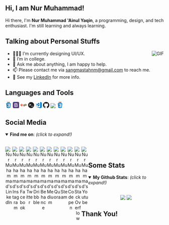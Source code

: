 
## Hi, I am Nur Muhammad! 


Hi there, I'm **Nur Muhammad 'Ainul Yaqin**, a programming, design, and tech enthusiast. I'm still learning and always learning.

## Talking about Personal Stuffs
<img align="right" alt="GIF" src="https://camo.githubusercontent.com/d6555a61075235cfbf830de965891ab0f5b4b46fe1c4b79830247fe54f2db66b/68747470733a2f2f7468756d62732e6766796361742e636f6d2f47656e746c654163636f6d706c6973686564436f70706572627574746572666c792e77656270" data-canonical-src="https://thumbs.gfycat.com/GentleAccomplishedCopperbutterfly.webp" style="max-width:50%;">

- 👨🏽‍💻 I’m currently designing UI/UX.
- 💼 I’m in college.
- 💬 Ask me about anything, I am happy to help. 
- 📫 Please contact me via sangmastahnm@gmail.com to reach me.
- 📝 See my [LinkedIn](https://www.linkedin.com/in/nurmuhammad22/) for more info.

## Languages and Tools

<code><img height="20" src="https://raw.githubusercontent.com/github/explore/80688e429a7d4ef2fca1e82350fe8e3517d3494d/topics/css/css.png"></code>
<code><img height="20" src="https://raw.githubusercontent.com/github/explore/80688e429a7d4ef2fca1e82350fe8e3517d3494d/topics/bootstrap/bootstrap.png"></code>
<code><img height="20" src="https://raw.githubusercontent.com/github/explore/80688e429a7d4ef2fca1e82350fe8e3517d3494d/topics/git/git.png"></code>
<code><img height="20" src="https://raw.githubusercontent.com/github/explore/80688e429a7d4ef2fca1e82350fe8e3517d3494d/topics/terminal/terminal.png"></code>
<code><img height="20" src="https://raw.githubusercontent.com/github/explore/80688e429a7d4ef2fca1e82350fe8e3517d3494d/topics/visual-studio-code/visual-studio-code.png" ></code>
<code><img height="20" src="https://raw.githubusercontent.com/github/explore/78df643247d429f6cc873026c0622819ad797942/topics/github/github.png" ></code>
<code><img height="20" src="https://raw.githubusercontent.com/isocpp/logos/master/cpp_logo.svg" ></code>
<code><img height="20" src="https://raw.githubusercontent.com/github/explore/80688e429a7d4ef2fca1e82350fe8e3517d3494d/topics/css/css.png"></code>


## Social Media

<details open>
 <summary> <b>Find me on</b>: <i>(click to expand!)</i></summary>
<br>
<p align = "center">
<a href="https://www.linkedin.com/in/nurmuhammad22/">
  <img align="left" alt="Nur Muhammad's LinkedIn" width="22px" src="https://img.icons8.com/color/48/000000/linkedin.png" />
</a>
<a href="https://www.instagram.com/masnurrm/">
  <img align="left" alt="Nur Muhammad's Instagram" width="22px" src="https://img.icons8.com/color/48/000000/instagram-new.png" />
</a>
<a href="https://www.facebook.com/mastahnurmuhammad2001">
  <img align="left" alt="Nur Muhammad's Facebook" width="22px" src="https://img.icons8.com/color/48/000000/facebook.png" />
</a>
<a href="https://twitter.com/masnurrm">
  <img align="left" alt="Nur Muhammad's Twitter" width="22px" src="https://img.icons8.com/color/100/000000/twitter-squared.png" />
</a>
<a href="https://dribbble.com/MastahNM">
  <img align="left" alt="Nur Muhammad's Dribbble" width="22px" src="https://img.icons8.com/officexs/48/000000/dribbble.png" />
</a>
<a href="https://behance.net/nurmuhammad_">
  <img align="left" alt="Nur Muhammad's Behance" width="22px" src="https://img.icons8.com/color/48/000000/behance.png" />
</a>
<a href="https://medium.com/@masnurrm">
  <img align="left" alt="Nur Muhammad's Medium" width="22px" src="https://img.icons8.com/color/48/000000/medium-monogram.png" />
</a>
<a href="https://www.quora.com/profile/Nur-Muhammad-Ainul-Yaqin">
  <img align="left" alt="Nur Muhammad's Quora" width="22px" src="https://cdn2.iconfinder.com/data/icons/Quora-Icons/256/Q-2.png" />
</a>
<a href="https://steamcommunity.com/id/MastahNM">
  <img align="left" alt="Nur Muhammad's Steam" width="22px" src="https://img.icons8.com/color/100/000000/steam.png" />
</a>
<a href="https://codepen.io/MastahNM">
  <img align="left" alt="Nur Muhammad's Codepen" width="22px" src="https://img.icons8.com/color/48/000000/codepen.png" />
</a>
<a href="https://stackoverflow.com/users/14965745/nur-muhammad-ainul-yaqin">
  <img align="left" alt="Nur Muhammad's StackOverflow" width="22px" src="https://img.icons8.com/color/48/000000/stackoverflow.png" />
</a>
<a href="https://www.youtube.com/channel/UCFiUo2L_0zv0CMfR5N0v1dw/videos">
  <img align="left" alt="Nur Muhammad's Youtube" width="22px" src="https://img.icons8.com/color/48/000000/youtube-play.png" />
</a>
</p>
</br>

</details>


## Some Stats

<details open>
 <summary> <b>My Github Stats</b>: <i>(click to expand!)</i></summary>
<br>
<p align = "center">
  <img src = "https://github-readme-stats.vercel.app/api?username=masnurrm&show_icons=true&theme=tokyonight&line_height=27">
  <img src = "https://github-readme-stats.vercel.app/api/top-langs/?username=anuraghazra&langs_count=3&hide=css,java,html&theme=tokyonight">
</p>

</details>


## Thank You!
